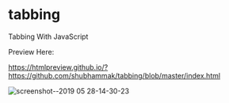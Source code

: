 # tabbing
Tabbing With JavaScript

Preview Here:

https://htmlpreview.github.io/?https://github.com/shubhammak/tabbing/blob/master/index.html

![screenshot--2019 05 28-14-30-23](https://user-images.githubusercontent.com/50435956/58465510-7bc19c00-8155-11e9-8327-8e11e53c39b9.png)
